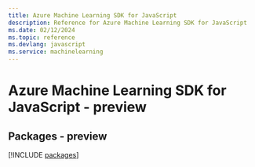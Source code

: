 ```yaml
---
title: Azure Machine Learning SDK for JavaScript
description: Reference for Azure Machine Learning SDK for JavaScript
ms.date: 02/12/2024
ms.topic: reference
ms.devlang: javascript
ms.service: machinelearning
---
```

# Azure Machine Learning SDK for JavaScript - preview
## Packages - preview
[!INCLUDE [packages](machine-learning-index.md)]